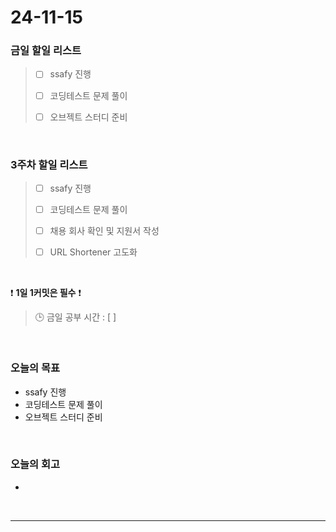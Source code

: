 # 24-11-15

### 금일 할일 리스트

> - [ ] ssafy 진행
>
> - [ ] 코딩테스트 문제 풀이
>
> - [ ] 오브젝트 스터디 준비

<br/>

### 3주차 할일 리스트

> - [ ] ssafy 진행
>
> - [ ] 코딩테스트 문제 풀이
>
> - [ ] 채용 회사 확인 및 지원서 작성
>
> - [ ] URL Shortener 고도화

<br/>

❗ **1일 1커밋은 필수** ❗

> 🕒 금일 공부 시간 : [ ]

<br/>

### 오늘의 목표

- ssafy 진행
- 코딩테스트 문제 풀이
- 오브젝트 스터디 준비

<br>

### 오늘의 회고

-

<br/>

---
